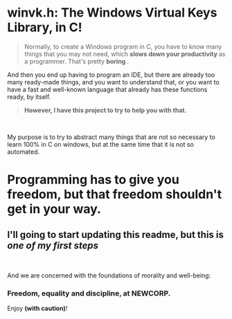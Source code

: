 <h1>winvk.h: The Windows Virtual Keys Library, in C!</h1>
  
> Normally, to create a Windows program in C, you have to know many things that you may not need, which <strong>slows down your productivity </strong> as a programmer. That's pretty <strong> boring </strong>.

And then you end up having to program an IDE, but there are already too many ready-made things, and you want to understand that, or you want to have a fast and well-known language that already has these functions ready, by itself.

> </h3><strong>However, I have this project to try to help you with that.</strong></h3>
</br>

My purpose is to try to abstract many things that are not so necessary to learn 100% in C on windows, but at the same time that it is not so automated.<br>

<h1>Programming has to give you freedom, but that freedom shouldn't get in your way.</h1>

<h2>I'll going to start updating this readme, but this is <i> one of my first steps</i> </h2>
<br>

<p>
  And we are concerned with the foundations of morality and well-being:
</p>

<h3>
  Freedom, equality and discipline, at NEWCORP.
</h3>

Enjoy <strong>(with caution)</strong>!

